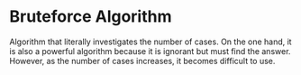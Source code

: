 # Bruteforce Algorithm

Algorithm that literally investigates the number of cases.
On the one hand, it is also a powerful algorithm because it is ignorant but must find the answer.
However, as the number of cases increases, it becomes difficult to use.
